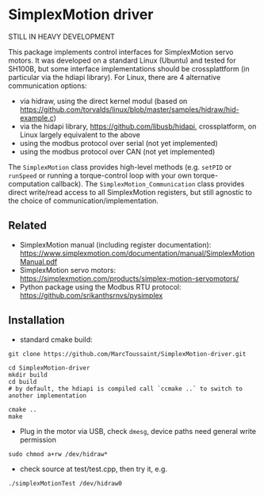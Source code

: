 # SimplexMotion driver

STILL IN HEAVY DEVELOPMENT

This package implements control interfaces for SimplexMotion servo
motors. It was developed on a standard Linux (Ubuntu) and tested for
SH100B, but some interface implementations should be crossplattform
(in particular via the hdiapi library). For Linux, there are 4
alternative communication options:
* via hidraw, using the direct kernel modul (based on https://github.com/torvalds/linux/blob/master/samples/hidraw/hid-example.c)
* via the hidapi library, https://github.com/libusb/hidapi, crossplatform, on Linux largely equivalent to the above
* using the modbus protocol over serial (not yet implemented)
* using the modbus protocol over CAN (not yet implemented)

The `SimplexMotion` class provides high-level methods (e.g. `setPID`
or `runSpeed` or running a torque-control loop with your own
torque-computation callback). The `SimplexMotion_Communication` class
provides direct write/read access to all SimplexMotion registers, but
still agnostic to the choice of communication/implementation.

## Related

* SimplexMotion manual (including register documentation): https://www.simplexmotion.com/documentation/manual/SimplexMotionManual.pdf
* SimplexMotion servo motors: https://simplexmotion.com/products/simplex-motion-servomotors/
* Python package using the Modbus RTU protocol: https://github.com/srikanthsrnvs/pysimplex

## Installation

* standard cmake build:
```
git clone https://github.com/MarcToussaint/SimplexMotion-driver.git

cd SimplexMotion-driver
mkdir build
cd build
# by default, the hdiapi is compiled call `ccmake ..` to switch to another implementation

cmake ..
make
```

* Plug in the motor via USB, check `dmesg`, device paths need general write permission
```
sudo chmod a+rw /dev/hidraw*
```

* check source at test/test.cpp, then try it, e.g.
```
./simplexMotionTest /dev/hidraw0
```
